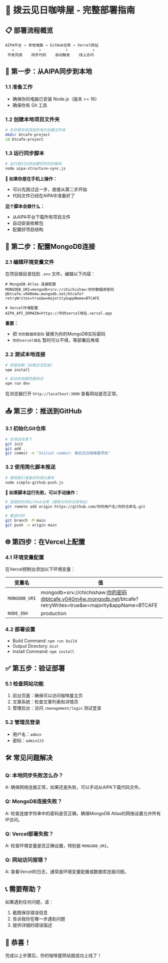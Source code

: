 # 🚀 拨云见日咖啡屋 - 完整部署指南

## 📋 部署流程概览

```
AIPA平台 → 本地电脑 → GitHub仓库 → Vercel网站
   ↓           ↓           ↓           ↓
 开发完成    同步代码    自动触发    线上访问
```

## 🎯 第一步：从AIPA同步到本地

### 1.1 准备工作
- 确保你的电脑已安装 Node.js（版本 >= 18）
- 确保你有 Git 工具

### 1.2 创建本地项目文件夹
```bash
# 在你想存放项目的地方创建文件夹
mkdir btcafe-project
cd btcafe-project
```

### 1.3 运行同步脚本
```bash
# 运行我们已经创建好的同步脚本
node aipa-structure-sync.js
```

**📱 如果你是在手机上操作：**
- 可以先跳过这一步，直接从第二步开始
- 代码文件已经在AIPA中准备好了

**这个脚本会做什么：**
- 从AIPA平台下载所有项目文件
- 自动安装依赖包
- 配置好项目结构

## 🔗 第二步：配置MongoDB连接

### 2.1 编辑环境变量文件
在项目根目录找到 `.env` 文件，编辑以下内容：

```env
# MongoDB Atlas 连接配置
MONGODB_URI=mongodb+srv://chichishaw:你的数据库密码@btcafe.v040m4w.mongodb.net/btcafe?retryWrites=true&w=majority&appName=BTCAFE

# Vercel环境配置
AIPA_API_DOMAIN=https://你的vercel域名.vercel.app
```

**重要：** 
- 把 `你的数据库密码` 替换为你的MongoDB实际密码
- `你的vercel域名` 暂时可以不填，等部署后再填

### 2.2 测试本地连接
```bash
# 安装依赖（如果还没安装）
npm install

# 启动本地服务器测试
npm run dev
```

在浏览器打开 `http://localhost:3000` 查看网站是否正常。

## 📤 第三步：推送到GitHub

### 3.1 初始化Git仓库
```bash
# 在项目目录下
git init
git add .
git commit -m "Initial commit: 拨云见日咖啡屋项目"
```

### 3.2 使用简化脚本推送
```bash
# 使用我们准备好的简化脚本
node simple-github-push.js
```

**📱 如果脚本运行失败，可以手动操作：**
```bash
# 连接到你的GitHub仓库（替换为你的仓库地址）
git remote add origin https://github.com/你的用户名/你的仓库名.git

# 推送代码
git branch -M main
git push -u origin main
```

## 🌐 第四步：在Vercel上配置

### 4.1 环境变量配置
在Vercel控制台添加以下环境变量：

| 变量名 | 值 |
|--------|-----|
| `MONGODB_URI` | mongodb+srv://chichishaw:你的密码@btcafe.v040m4w.mongodb.net/btcafe?retryWrites=true&w=majority&appName=BTCAFE |
| `NODE_ENV` | production |

### 4.2 部署设置
- Build Command: `npm run build`
- Output Directory: `dist`
- Install Command: `npm install`

## ✅ 第五步：验证部署

### 5.1 检查网站功能
1. 前台页面：确保可以访问咖啡屋主页
2. 文章系统：检查文章列表和详情页
3. 管理后台：访问 `/management/login` 测试登录

### 5.2 管理员登录
- 用户名：`admin`
- 密码：`admin123`

## 🛠️ 常见问题解决

### Q: 本地同步失败怎么办？
A: 确保网络连接正常，如果还是失败，可以手动从AIPA下载代码文件。

### Q: MongoDB连接失败？
A: 检查连接字符串中的密码是否正确，确保MongoDB Atlas的网络设置允许所有IP访问。

### Q: Vercel部署失败？
A: 检查环境变量是否正确设置，特别是 `MONGODB_URI`。

### Q: 网站访问报错？
A: 查看Vercel的日志，通常是环境变量配置或数据库连接问题。

## 📞 需要帮助？

如果遇到任何问题，请：
1. 截图保存错误信息
2. 告诉我你在哪一步遇到问题
3. 提供详细的错误描述

## 🎉 恭喜！

完成以上步骤后，你的咖啡屋网站就成功上线了！